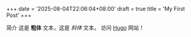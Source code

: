 +++
date = '2025-08-04T22:06:04+08:00'
draft = true
title = 'My First Post'
+++

简介 这是 **粗体** 文本，这是 *斜体* 文本。 访问 [Hugo](https://gohugo.io) 网站！
